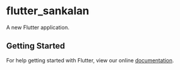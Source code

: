 # flutter_sankalan

A new Flutter application.

## Getting Started

For help getting started with Flutter, view our online
[documentation](https://flutter.io/).
